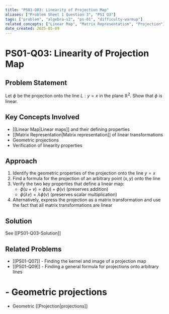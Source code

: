 ```yaml
---
title: "PS01-Q03: Linearity of Projection Map"
aliases: ["Problem Sheet 1 Question 3", "PS1 Q3"]
tags: ["problem", "algebra-s2", "ps-01", "difficulty-warmup"]
related_concepts: ["Linear Map", "Matrix Representation", "Projection"]
date_created: 2025-05-09
---
```


# PS01-Q03: Linearity of Projection Map

## Problem Statement
Let $\phi$ be the projection onto the line $L: y = x$ in the plane $\mathbb{R}^2$. Show that $\phi$ is linear.

## Key Concepts Involved
- [[Linear Map|Linear maps]] and their defining properties
- [[Matrix Representation|Matrix representation]] of linear transformations
- Geometric projections
- Verification of linearity properties

## Approach
1. Identify the geometric properties of the projection onto the line $y = x$
2. Find a formula for the projection of an arbitrary point $(x, y)$ onto the line
3. Verify the two key properties that define a linear map:
   - $\phi(u + v) = \phi(u) + \phi(v)$ (preserves addition)
   - $\phi(\lambda v) = \lambda \phi(v)$ (preserves scalar multiplication)
4. Alternatively, express the projection as a matrix transformation and use the fact that all matrix transformations are linear

## Solution
See [[PS01-Q03-Solution]]

## Related Problems
- [[PS01-Q07]] - Finding the kernel and image of a projection map
- [[PS01-Q09]] - Finding a general formula for projections onto arbitrary lines
# - Geometric projections
- Geometric [[Projection|projections]]
